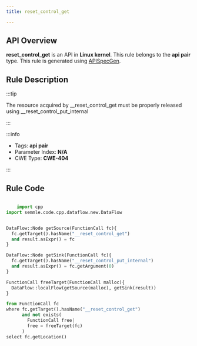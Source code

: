```yaml
---
title: reset_control_get

---
```



## API Overview
**reset_control_get** is an API in **Linux kernel**. This rule belongs to the **api pair** type. This rule is generated using [APISpecGen](../../tools/APISpecGen).
## Rule Description

:::tip

The resource acquired by __reset_control_get must be properly released using __reset_control_put_internal

:::

:::info

- Tags: **api pair**
- Parameter Index: **N/A**
- CWE Type: **CWE-404**

:::

## Rule Code
```python

    import cpp
import semmle.code.cpp.dataflow.new.DataFlow


DataFlow::Node getSource(FunctionCall fc){
  fc.getTarget().hasName("__reset_control_get")
  and result.asExpr() = fc
}

DataFlow::Node getSink(FunctionCall fc){
  fc.getTarget().hasName("__reset_control_put_internal")
  and result.asExpr() = fc.getArgument(0)
}

FunctionCall freeTarget(FunctionCall malloc){
  DataFlow::localFlow(getSource(malloc), getSink(result))
}

from FunctionCall fc
where fc.getTarget().hasName("__reset_control_get")
      and not exists(
        FunctionCall free| 
        free = freeTarget(fc)
      )
select fc.getLocation()

    
```